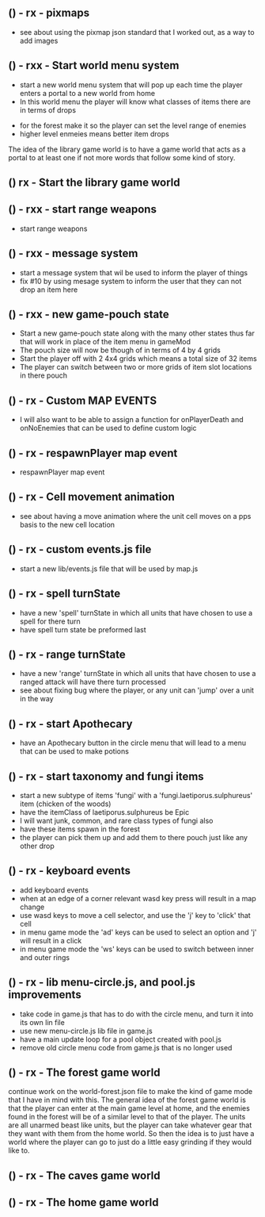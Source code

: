 
<!--****** **********
    PIXMAPS Graphics game world
********** *******-->

## () - rx - pixmaps
* see about using the pixmap json standard that I worked out, as a way to add images

<!--****** **********
    World MENUS and new worlds
********** *******-->

## () - rxx - Start world menu system
* start a new world menu system that will pop up each time the player enters a portal to a new world from home
* In this world menu the player will know what classes of items there are in terms of drops
<!-- json/world-forest.js -->
* for the forest make it so the player can set the level range of enemies
* higher level enmeies means better item drops

<!--****** **********
    The Library game world
********** *******-->

The idea of the library game world is to have a game world that acts as a portal to at least one if not more words that follow some kind of story.

## () rx - Start the library game world

<!--****** **********
    RANGE WEAPONS
********** *******-->

## () - rxx - start range weapons
* start range weapons

<!--****** **********
    MISC IMPROVEMENTS
********** *******-->

## () - rxx - message system
* start a message system that wil be used to inform the player of things
* fix #10 by using mesage system to inform the user that they can not drop an item here

## () - rxx - new game-pouch state
* Start a new game-pouch state along with the many other states thus far that will work in place of the item menu in gameMod
* The pouch size will now be though of in terms of 4 by 4 grids
* Start the player off with 2 4x4 grids which means a total size of 32 items
* The player can switch between two or more grids of item slot locations in there pouch

## () - rx - Custom MAP EVENTS
* I will also want to be able to assign a function for onPlayerDeath and onNoEnemies that can be used to define custom logic

## () - rx - respawnPlayer map event
* respawnPlayer map event

## () - rx - Cell movement animation
* see about having a move animation where the unit cell moves on a pps basis to the new cell location

## () - rx - custom events.js file
* start a new lib/events.js file that will be used by map.js

## () - rx - spell turnState
* have a new 'spell' turnState in which all units that have chosen to use a spell for there turn
* have spell turn state be preformed last

## () - rx - range turnState
* have a new 'range' turnState in which all units that have chosen to use a ranged attack will have there turn processed
* see about fixing bug where the player, or any unit can 'jump' over a unit in the way

<!--****** **********
    Taxonomy and Apothecary ( making potions )
    https://en.wikipedia.org/wiki/Taxonomy_%28biology%29
    https://en.wikipedia.org/wiki/Fungus
    https://en.wikipedia.org/wiki/Laetiporus_sulphureus
    https://en.wikipedia.org/wiki/Apothecary
********** *******-->

## () - rx - start Apothecary
* have an Apothecary button in the circle menu that will lead to a menu that can be used to make potions

## () - rx - start taxonomy and fungi items
* start a new subtype of items 'fungi' with a 'fungi.laetiporus.sulphureus' item (chicken of the woods)
* have the itemClass of laetiporus.sulphureus be Epic
* I will want junk, common, and rare class types of fungi also
* have these items spawn in the forest
* the player can pick them up and add them to there pouch just like any other drop

<!--****** **********
    MENU UI IMPROVEMENTS
********** *******-->

## () - rx - keyboard events
* add keyboard events
* when at an edge of a corner relevant wasd key press will result in a map change
* use wasd keys to move a cell selector, and use the 'j' key to 'click' that cell
* in menu game mode the 'ad' keys can be used to select an option and 'j' will result in a click
* in menu game mode the 'ws' keys can be used to switch between inner and outer rings

## () - rx - lib menu-circle.js, and pool.js improvements
* take code in game.js that has to do with the circle menu, and turn it into its own lin file
* use new menu-circle.js lib file in game.js
* have a main update loop for a pool object created with pool.js
* remove old circle menu code from game.js that is no longer used

<!--****** **********
    GAME WORLDS - world json files that make use of built in features the present different kinds of games
********** *******-->

## () - rx - The forest game world
  continue work on the world-forest.json file to make the kind of game mode that I have in mind with this. The general idea of the forest game world is that the player can enter at the main game level at home, and the enemies found in the forest will be of a similar level to that of the player. The units are all unarmed beast like units, but the player can take whatever gear that they want with them from the home world. So then the idea is to just have a world where the player can go to just do a little easy grinding if they would like to.

## () - rx - The caves game world

## () - rx - The home game world

<!--****** **********
    JSON - pixmap json files 
********** *******-->